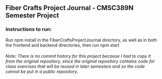 ## Fiber Crafts Project Journal - CMSC389N Semester Project

### Instructions to run:

Run npm install in the FiberCraftsProjectJournal directory, as well as in both the frontend and backend directories, then run npm start

###### Note: There is no commit history for this project because I had to copy it from the original repository, since the original repository contains code for class exercises that will be reused in later semesters and so the code cannot be put in a public repository.
